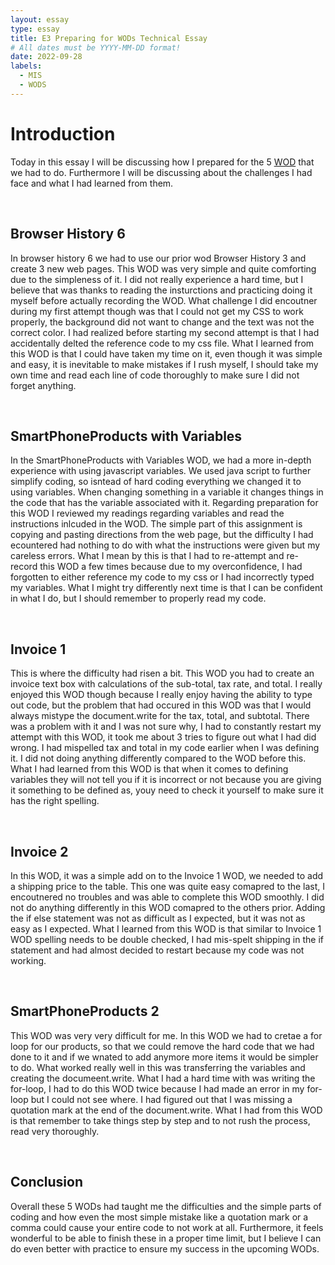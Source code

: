 ```yaml
---
layout: essay
type: essay
title: E3 Preparing for WODs Technical Essay
# All dates must be YYYY-MM-DD format!
date: 2022-09-28
labels:
  - MIS
  - WODS
---
```

<h1>Introduction</h1>
<p> Today in this essay I will be discussing how I prepared for the 5 <a href ="https://dport96.github.io/ITM352/morea/060.expressions-operators/experience-preparing-for-WOD.html"> WOD</a> that we had to do. Furthermore I will be discussing about the challenges I had face and what I had learned from them. </p>

<br>
  
<h2> Browser History 6 </h2>
<p>In browser history 6 we had to use our prior wod Browser History 3 and create 3 new web pages. This WOD was very simple and quite comforting due to the simpleness of it. I did not really experience a hard time, but I believe that was thanks to reading the insturctions and practicing doing it myself before actually recording the WOD. What challenge I did encoutner during my first attempt though was that I could not get my CSS to work properly, the background did not want to change and the text was not the correct color. I had realized before starting my second attempt is that I had accidentally delted the reference code to my css file. What I learned from this WOD is that I could have taken my time on it, even though it was simple and easy, it is inevitable to make mistakes if I rush myself, I should take my own time and read each line of code thoroughly to make sure I did not forget anything.</p>

<br>

<h2> SmartPhoneProducts with Variables </h2>
<p>In the SmartPhoneProducts with Variables WOD, we had a more in-depth experience with using javascript variables. We used java script to further simplify coding, so isntead of hard coding everything we changed it to using variables. When changing something in a variable it changes things in the code that has the variable associated with it. Regarding preparation for this WOD I reviewed my readings regarding variables and read the instructions inlcuded in the WOD. The simple part of this assignment is copying and pasting directions from the web page, but the difficulty I had ecountered had nothing to do with what the instructions were given but my careless errors. What I mean by this is that I had to re-attempt and re-record this WOD a few times because due to my overconfidence, I had forgotten to either reference my code to my css or I had incorrectly typed my variables. What I might try differently next time is that I can be confident in what I do, but I should  remember to properly read my code.</p>

<br>

<h2> Invoice 1 </h2>
<p>This is where the difficulty had risen a bit. This WOD you had to create an invoice text box with calculations of the sub-total, tax rate, and total. I really enjoyed this WOD though because I really enjoy having the ability to type out code, but the problem that had occured in this WOD was that I would always mistype the document.write for the tax, total, and subtotal. There was a problem with it and I was not sure why, I had to constantly restart my attempt with this WOD, it took me about 3 tries to figure out what I had did wrong. I had mispelled tax and total in my code earlier when I was defining it. I did not doing anything differently compared to the WOD before this. What I had learned from this WOD is that when it comes to defining variables they will not tell you if it is incorrect or not because you are giving it something to be defined as, youy need to check it yourself to make sure it has the right spelling.</p>

<br>

<h2> Invoice 2 </h2> 
<p>In this WOD, it was a simple add on to the Invoice 1 WOD, we needed to add a shipping price to the table. This one was quite easy comapred to the last, I encoutnered no troubles and was able to complete this WOD smoothly. I did not do anything differently in this WOD comapred to the others prior. Adding the if else statement was not as difficult as I expected, but it was not as easy as I expected. What I learned from this WOD is that similar to Invoice 1 WOD spelling needs to be double checked, I had mis-spelt shipping in the if statement and had almost decided to restart because my code was not working.</p>

<br>

<h2> SmartPhoneProducts 2 </h2>
<p>This WOD was very very difficult for me. In this WOD we had to cretae a for loop for our products, so that we could remove the hard code that we had done to it and if we wnated to add anymore more items it would be simpler to do. What worked really well in this was transferring the variables and creating the documeent.write. What I had a hard time with was writing the for-loop, I had to do this WOD twice because I had made an error in my for-loop but I could not see where. I had figured out that I was missing a quotation mark at the end of the document.write. What I had from this WOD is that remember to take things step by step and to not rush the process, read very thoroughly.</p>

<br>

<h2> Conclusion </h2>
<p>Overall these 5 WODs had taught me the difficulties and the simple parts of coding and how even the most simple mistake like a quotation mark or a comma could cause your entire code to not work at all. Furthermore, it feels wonderful to be able to finish these in a proper time limit, but I believe I can do even better with practice to ensure my success in the upcoming WODs.</p>
